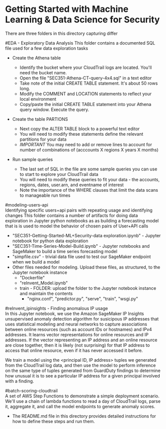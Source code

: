 # Getting Started with Machine Learning & Data Science for Security
There are three folders in this directory capturing differ

#EDA - Exploratory Data Analysis
This folder contains a documented SQL file used for a few data exploration tasks  
* Create the Athena table
	* Identify the bucket where your CloudTrail logs are located. You'll need the bucket name.
	* Open the file "SEC351-Athena-CT-query-4x4.sql" in a text editor
	* Take note of the initial CREATE TABLE statement.  It's about 50 rows long.
	* Modify the COMMENT and LOCATION statements to reflect your local environment
	* Copy/paste the initial CREATE TABLE statement into your Athena query window.  Execute the query.  

* Create the table PARTIONS
	* Next copy the ALTER TABLE block to a powerful text editor
	* You will need to modify these statements define the relevant partitions for your data
	* _IMPORTANT_ You may need to add or remove lines to account for number of combinations of (acccounts X regions X years X months)  
* Run sample queries
	* The last set of SQL in the file are some sample queries you can use to start to explore your CloudTrail data
	* You will need to modify these queries to fit your data - the accounts, regions, dates, user.arn, and eventname of interest
	* Note the importance of the WHERE clauses that limit the data scans to manageable run times  
 

#modeling-users-api  
Identifying specific users+api pairs with repeating usage and identifying changes
This folder contains a number of artifacts for doing data exploration in Jupyter python notebooks as as building a forecasting model
that is is used to model the behavior of chosen pairs of User+API calls  
* "SEC351-Getting-Started-ML+Security-data exploration.ipynb" - Jupyter notebook for python data exploration
* "SEC351-Time-Series-Model-Build.ipynb" - Jupyter notebooks and SageMaker to build a time series forecasting model
* "simpfile.csv" - trivial data file used to test our SageMaker endpoint when we build a model
* Other files needed for modeling.  Upload these files, as structured, to the Jupyter notebook instance
	* "Dockerfile"
	* "reInvent_Model.ipynb"
	* train - FOLDER: upload the folder to the Jupyter notebook instance and maintain the contents
		* "nginx.conf", "predictor.py", "serve", "train", "wsgi.py"


#reInvent_ipinsights - Finding anomalous IP usage  
In this Jupyter notebook, we use the Amazon SageMaker IP Insights unsupervised anomaly detection algorithm for susicipous IP addresses that uses statistical modeling and neural networks to capture associations between online resources (such as account IDs or hostnames) and IPv4 addresses. It learns vector representations for online resources and IP addresses. If the vector representing an IP address and an online resource are close together, then it is likely (not surprising) for that IP address to access that online resource, even if it has never accessed it before.

We train a model using the <principal ID, IP address> tuples we generated from the CloudTrail log data, and then use the model to perform inference on the same type of tuples generated from GuardDuty findings to determine how unusual it is to see a particular IP address for a given principal involved with a finding.

#batch-scoring-cloudtrail  
A  set of AWS Step Functions to demonstrate a simple deployment scenario.  We'll use a chain of lambda functions to read a day
of CloudTrail logs, parse it, aggregate it, and call the model endpoints to generate anomaly scores.  
* The README.md file in this directory provides detailed instructions for how to define these steps and run them.
